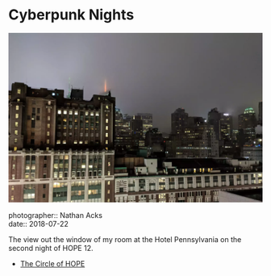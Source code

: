 # Cyberpunk Nights

![A New York City skyline at night](assets/2018-07-22-cyberpunk-nights.webp)

photographer:: Nathan Acks  
date:: 2018-07-22

The view out the window of my room at the Hotel Pennsylvania on the second night of HOPE 12.

* [The Circle of HOPE](https://xii.hope.net/)
